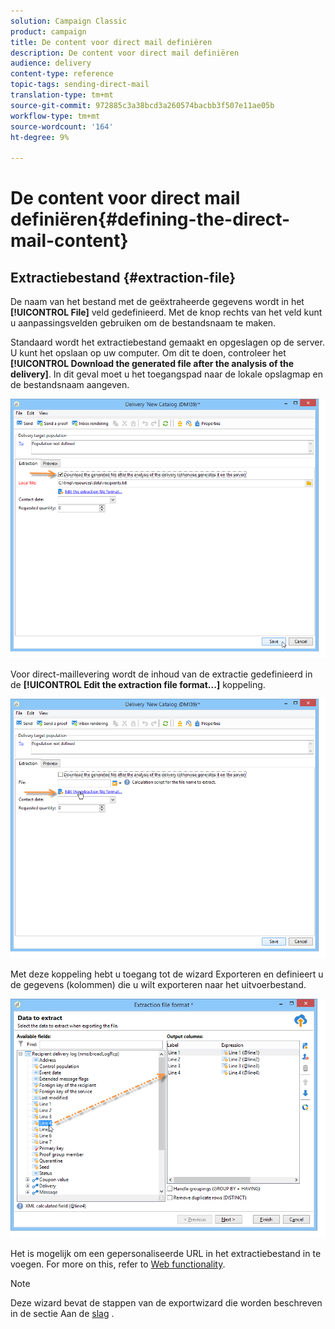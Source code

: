 ```yaml
---
solution: Campaign Classic
product: campaign
title: De content voor direct mail definiëren
description: De content voor direct mail definiëren
audience: delivery
content-type: reference
topic-tags: sending-direct-mail
translation-type: tm+mt
source-git-commit: 972885c3a38bcd3a260574bacbb3f507e11ae05b
workflow-type: tm+mt
source-wordcount: '164'
ht-degree: 9%

---
```



# De content voor direct mail definiëren{#defining-the-direct-mail-content}

## Extractiebestand {#extraction-file}

De naam van het bestand met de geëxtraheerde gegevens wordt in het **[!UICONTROL File]** veld gedefinieerd. Met de knop rechts van het veld kunt u aanpassingsvelden gebruiken om de bestandsnaam te maken.

Standaard wordt het extractiebestand gemaakt en opgeslagen op de server. U kunt het opslaan op uw computer. Om dit te doen, controleer het **[!UICONTROL Download the generated file after the analysis of the delivery]**. In dit geval moet u het toegangspad naar de lokale opslagmap en de bestandsnaam aangeven.

![](assets/s_ncs_user_mail_delivery_local_file.png)

Voor direct-maillevering wordt de inhoud van de extractie gedefinieerd in de **[!UICONTROL Edit the extraction file format...]** koppeling.

![](assets/s_ncs_user_mail_delivery_format_link.png)

Met deze koppeling hebt u toegang tot de wizard Exporteren en definieert u de gegevens (kolommen) die u wilt exporteren naar het uitvoerbestand.

![](assets/s_ncs_user_mail_delivery_format_wz.png)

Het is mogelijk om een gepersonaliseerde URL in het extractiebestand in te voegen. For more on this, refer to [Web functionality](../../web/using/publishing-a-web-form.md).

>[!NOTE]
>
>Deze wizard bevat de stappen van de exportwizard die worden beschreven in de sectie Aan de [slag](../../platform/using/exporting-data.md#export-wizard) .

